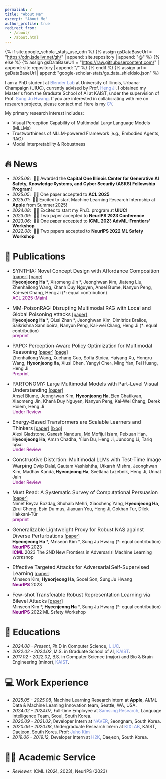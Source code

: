 ```yaml
---
permalink: /
title: "About Me"
excerpt: "About Me"
author_profile: true
redirect_from: 
  - /about/
  - /about.html
---
```


{% if site.google_scholar_stats_use_cdn %}
{% assign gsDataBaseUrl = "https://cdn.jsdelivr.net/gh/" | append: site.repository | append: "@" %}
{% else %}
{% assign gsDataBaseUrl = "https://raw.githubusercontent.com/" | append: site.repository | append: "/" %}
{% endif %}
{% assign url = gsDataBaseUrl | append: "google-scholar-stats/gs_data_shieldsio.json" %}

<span class='anchor' id='about-me'></span>

I am a PhD student at <a href="https://blender.cs.illinois.edu/" style="color: #7289da; text-decoration: none;">Blender Lab</a> at University of Illinois, Urbana-Champaign (UIUC), currently advised by Prof. <a href="https://blender.cs.illinois.edu/hengji.html" style="color: #7289da; text-decoration: none;">Heng Ji</a>. I obtained my Master's from the Graduate School of AI at KAIST, under the supervision of Prof. <a href="http://www.sungjuhwang.com/" style="color: #7289da; text-decoration: none;">Sung Ju Hwang</a>. If you are interested in collaborating with me on research projects, please contact me! Here is my <a href="https://drive.google.com/file/d/1WPAKJlVjXd3UItwzdtuC9zdM2vN9e8K3/view?usp=sharing" style="color: #7289da; text-decoration:none">CV</a>.

My primary research interest includes:
- Visual Perception Capability of Multimodal Large Language Models (MLLMs)
- Trustworthiness of MLLM-powered Framework (e.g., Embodied Agents, RAG)
- Model Interpretability & Robustness


# 🔥 News
- *2025.08*: &nbsp;🎉🎉 Awarded the **Capital One Illinois Center for Generative AI Safety, Knowledge Systems, and Cyber Security (ASKS) Fellowship Program**!
- *2025.05*: &nbsp;🎉🎉 One paper accepted to **ACL 2025** 
- *2025.01*: &nbsp;🎉🎉 Excited to start Machine Learning Research Internship at **Apple** from Summer 2025!
- *2024.08*: &nbsp;🤘🤘 Excited to start my Ph.D. program at **UIUC**! 
- *2023.09*: &nbsp;🎉🎉 Two paper accepted to **NeurIPS 2023 Conference** 
- *2023.06*: &nbsp;🎉🎉 One paper accepted to **ICML 2023 AdvML-Frontiers' Workshop** 
- *2022.08*: &nbsp;🎉🎉 Two papers accepted to **NeurIPS 2022 ML Safety Workshop**

# 📝 Publications 
- <font size="3">SYNTHIA: Novel Concept Design with Affordance Composition</font> 
[[paper]](https://arxiv.org/abs/2502.17793) [[page]](https://synthia-uiuc.github.io/synthia.github.io/)\
**Hyeonjeong Ha** *, Xiaomeng Jin *, Jeonghwan Kim, Jiateng Liu, Zhenhailong Wang, Khanh Duy Nguyen, Ansel Blume, Nanyun Peng, Kai-wei Chang, Heng Ji (\*: equal contribution)  \
<span style="color:purple">ACL 2025 (Main)</span>

- <font size="3">MM-PoisonRAG: Disrupting Multimodal RAG with Local and Global Poisoning Attacks</font> 
[[paper]](https://arxiv.org/abs/2502.17832) \
**Hyeonjeong Ha** *, Qiusi Zhan *, Jeonghwan Kim, Dimitrios Bralios, Saikrishna Sanniboina, Nanyun Peng, Kai-wei Chang, Heng Ji (\*: equal contribution)  \
<span style="color:purple">preprint</span> 

<!--- <font size="3">BEATing Safety: Backdoor Attacks on Vision-Driven Embodied Agents via Contrastive Trigger Learning</font> 
Qiusi Zhan *, **Hyeonjeong Ha** *, Rui Yang, Sirui Xu, Hanyang Chen, Liangyan Gui, Yu-Xiong Wang, Huan Zhang, Heng Ji, Daniel Kang (\*: equal contribution) \
<span style="color:purple">Under Review</span> -->

- <font size="3">PAPO: Perception-Aware Policy Optimization for Multimodal Reasoning</font>
[[paper]](https://arxiv.org/abs/2507.06448)  [[page]](https://mikewangwzhl.github.io/PAPO/)\
Zhenhailong Wang, Xuehang Guo, Sofia Stoica, Haiyang Xu, Hongru Wang, **Hyeonjeong Ha**, Xiusi Chen, Yangyi Chen, Ming Yan, Fei Huang, Heng Ji  \
<span style="color:purple">Preprint</span>

- <font size="3">PARTONOMY: Large Multimodal Models with Part-Level Visual Understanding</font>
[[paper]](https://arxiv.org/abs/2505.20759) \
Ansel Blume, Jeonghwan Kim, **Hyeonjeong Ha**, Elen Chatikyan, Xiaomeng Jin, Khanh Duy Nguyen, Nanyun Peng, Kai-Wei Chang, Derek Hoiem, Heng Ji  \
<span style="color:purple">Under Review</span>

- <font size="3">Energy-Based Transformers are Scalable Learners and Thinkers</font>
[[paper]](https://arxiv.org/abs/2507.02092) [[blog]](https://alexiglad.github.io/blog/2025/ebt/) \
Alexi Gladstone, Ganesh Nanduru, Md Mofijul Islam, Peixuan Han, **Hyeonjeong Ha**, Aman Chadha, Yilun Du, Heng Ji, Jundong Li, Tariq Iqbal  \
<span style="color:purple">Under Review</span>

- <font size="3">Constructive Distortion: Multimodal LLMs with Test-Time Image Warping</font> 
Dwip Dalal, Gautam Vashishtha, Utkarsh Mishra, Jeonghwan Kim, Madhav Kanda, **Hyeonjeong Ha**, Svetlana Lazebnik, Heng Ji, Unnat Jain  \
<span style="color:purple">Under Review</span>

- <font size="3">Must Read: A Systematic Survey of Computational Persuasion</font> 
[[paper]](https://www.arxiv.org/abs/2505.07775) \
Nimet Beyza Bozdag, Shuhaib Mehri, Xiaocheng Yang, **Hyeonjeong Ha**, Zirui Cheng, Esin Durmus, Jiaxuan You, Heng Ji, Gokhan Tur, Dilek Hakkani-Tür  \
<span style="color:purple">preprint</span>

- <font size="3">Generalizable Lightweight Proxy for Robust NAS against Diverse Perturbations</font> 
[[paper]](https://arxiv.org/abs/2306.05031) \
**Hyeonjeong Ha** *, Minseon Kim *, Sung Ju Hwang (\*: equal contribution)  \
<span style="color:purple">**NeurIPS**</span> 2023 \
<span style="color:purple">**ICML**</span> 2023 The 2ND New Frontiers in Adversarial Machine Learning Workshop


- <font size="3">Effective Targeted Attacks for Adversarial Self-Supervised Learning</font>
[[paper]](https://arxiv.org/abs/2210.10482) \
Minseon Kim, **Hyeonjeong Ha**, Sooel Son, Sung Ju Hwang \
<span style="color:purple">**NeurIPS**</span> 2023


- <font size="3">Few-shot Transferable Robust Representation Learning via Bilevel Attacks</font> 
[[paper]](https://arxiv.org/abs/2210.10485) \
Minseon Kim *, **Hyeonjeong Ha** *, Sung Ju Hwang (\*: equal contribution) \
<span style="color:purple">**NeurIPS**</span> 2022 ML Safety Workshop

<!--# 🎖 Honors and Awards
- *2021.10* Lorem ipsum dolor sit amet, consectetur adipiscing elit. Vivamus ornare aliquet ipsum, ac tempus justo dapibus sit amet. 
- *2021.09* Lorem ipsum dolor sit amet, consectetur adipiscing elit. Vivamus ornare aliquet ipsum, ac tempus justo dapibus sit amet. -->

# 📖 Educations
- *2024.08 - Present*, Ph.D in Computer Science, <a href="https://blender.cs.illinois.edu/" style="color: #7289da; text-decoration: none;">UIUC</a>.
- *2022.02 - 2024.02*, M.S. in Graduate School of AI, <a href="https://www.kaist.ac.kr/en/" style="color: #7289da; text-decoration: none;">KAIST</a>.
- *2017.02 - 2022.02*, B.S. in Computer Science (major) and Bio & Brain Engineering (minor), <a href="https://www.kaist.ac.kr/en/" style="color: #7289da; text-decoration: none;">KAIST</a>.

<!--# 💬 Invited Talks
- *2021.06*, Lorem ipsum dolor sit amet, consectetur adipiscing elit. Vivamus ornare aliquet ipsum, ac tempus justo dapibus sit amet. 
- *2021.03*, Lorem ipsum dolor sit amet, consectetur adipiscing elit. Vivamus ornare aliquet ipsum, ac tempus justo dapibus sit amet.  \| [\[video\]](https://github.com/)-->

# 💻 Work Experience
- *2025.05 - 2025.08*, Machine Learning Research Intern at **Apple**, AI/ML Data & Machine Learning Innovation team, Seattle, WA, USA.
- *2024.02 - 2024.07*, Full-time Employee at <a href="https://research.samsung.com/" style="color: #7289da; text-decoration: none;">Samsung Research</a>, Language Intelligence Team, Seoul, South Korea. 
- *2020.09 - 2021.02*, Developer Intern at <a href="https://developers.naver.com/main/" style="color: #7289da; text-decoration: none;">NAVER</a>, Seongnam, South Korea.
- *2020.06 - 2020.08*, Undergraduate Research Intern at <a href="https://www.kixlab.org/" style="color: #7289da; text-decoration: none;">KIXLAB</a>, KAIST, Daejeon, South Korea. Prof: <a href="https://juhokim.com/" style="color: #7289da; text-decoration: none;">Juho Kim</a>
- *2019.06 - 2019.12*, Developer Intern at <a href="https://www.sojunghangeul.com/home/main" style="color: #7289da; text-decoration: none;">H2K</a>, Daejeon, South Korea.

# 👩‍💻 Academic Service
- *Reviewer*: ICML (2024, 2023), NeurIPS (2023)
